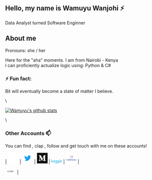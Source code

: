 

## Hello, my name is Wamuyu Wanjohi ⚡

Data Analyst turned Software Enginner


## About me

Pronouns: she / her

Here for the "aha" moments.
I am from Nairobi - Kenya  
I can proficiently actualize logic using:  Python & C# 


### ⚡ Fun fact: 
Bit will eventually become a state of matter I believe.

\

[![Wamuyu's github stats](https://github-readme-stats.vercel.app/api?username=WanjohiWanjohi)](https://github.com/WanjohiWanjohi/github-readme-stats)
 
 \
### Other Accounts 📫

You can find , clap , follow and get touch with me on these accounts!

| [<img src="https://raw.githubusercontent.com/Delta456/Delta456/master/img/github.png" alt="github logo" width="34">](https://github.com/WanjohiWanjohi) |
[<img src="https://raw.githubusercontent.com/Delta456/Delta456/master/img/twitter.png" alt="twitter logo" width="34">](https://twitter.com/wanjohi_muyu) |
[<img src="https://raw.githubusercontent.com/WanjohiWanjohi/WanjohiWanjohi/master/img/medium.png" alt="medium logo" width="34">](https://medium.com/@wamuyuwanjohi97) | 
[<img src="https://raw.githubusercontent.com/WanjohiWanjohi/WanjohiWanjohi/master/img/kaggle.png" alt="gitlab logo" width="34">](https://www.kaggle.com/wamuyuwanjohi) | 
[<img src="https://raw.githubusercontent.com/WanjohiWanjohi/WanjohiWanjohi/master/img/tableau.png" alt="tableau logo" width="34">](https://dub01.online.tableau.com/#/site/multipleviews/home) |

[<img src="https://raw.githubusercontent.com/WanjohiWanjohi/WanjohiWanjohi/master/img/zindi.png" alt="zindi logo" width="34">](https://zindi.africa/users/out) | 





